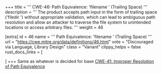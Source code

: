 +++
title = '''
CWE-46: Path Equivalence: 'filename ' (Trailing Space)
'''
description	= '''
The product accepts path input in the form of trailing space ('filedir ') without appropriate validation, which can lead to ambiguous path resolution and allow an attacker to traverse the file system to unintended locations or access arbitrary files.
'''
weight = 46

[extra]
id = 46
name = '''
Path Equivalence: 'filename ' (Trailing Space)
'''
url = "https://cwe.mitre.org/data/definitions/46.html"
vote = "Discouraged via Language, Library Design"
class = "Variant"
clippy_helps = false
rust_docs_links = [

]
+++
Same as whatever is decided for base [CWE-41: Improper Resolution of Path Equivalence](/rust-are-we-secure-yet/cwes/cwe-41)
